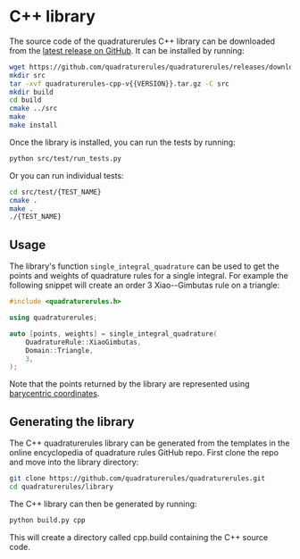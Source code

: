 # C++ library

The source code of the quadraturerules C++ library can be downloaded from the
[latest release on GitHub](https://github.com/quadraturerules/quadraturerules/releases/latest/).
It can be installed by running:

```bash
wget https://github.com/quadraturerules/quadraturerules/releases/download/v{{VERSION}}/quadraturerules-cpp-v{{VERSION}}.tar.gz
mkdir src
tar -xvf quadraturerules-cpp-v{{VERSION}}.tar.gz -C src
mkdir build
cd build
cmake ../src
make
make install
```

Once the library is installed, you can run the tests by running:

```bash
python src/test/run_tests.py
```

Or you can run individual tests:

```bash
cd src/test/{TEST_NAME}
cmake .
make .
./{TEST_NAME}
```

## Usage

The library's function `single_integral_quadrature` can be used to get the points and weights
of quadrature rules for a single integral. For example the following snippet will create an
order 3 Xiao--Gimbutas rule on a triangle:

```cpp
#include <quadraturerules.h>

using quadraturerules;

auto [points, weights] = single_integral_quadrature(
    QuadratureRule::XiaoGimbutas,
    Domain::Triangle,
    3,
);
```

Note that the points returned by the library are represented using
[barycentric coordinates](/barycentric.md).

## Generating the library
The C++ quadraturerules library can be generated from the templates in the online encyclopedia
of quadrature rules GitHub repo. First clone the repo and move into the library directory:

```bash
git clone https://github.com/quadraturerules/quadraturerules.git
cd quadraturerules/library
```

The C++ library can then be generated by running:

```bash
python build.py cpp
```

This will create a directory called cpp.build containing the C++ source code.
